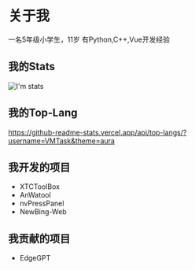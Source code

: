 # 关于我
一名5年级小学生，11岁
有Python,C++,Vue开发经验
## 我的Stats
![I'm stats](https://github-readme-stats.vercel.app/api?username=VMTask&show_icons=true&theme=aura)
## 我的Top-Lang
https://github-readme-stats.vercel.app/api/top-langs/?username=VMTask&theme=aura
## 我开发的项目
- XTCToolBox
- AnWatool
- nvPressPanel
- NewBing-Web

## 我贡献的项目
- EdgeGPT
